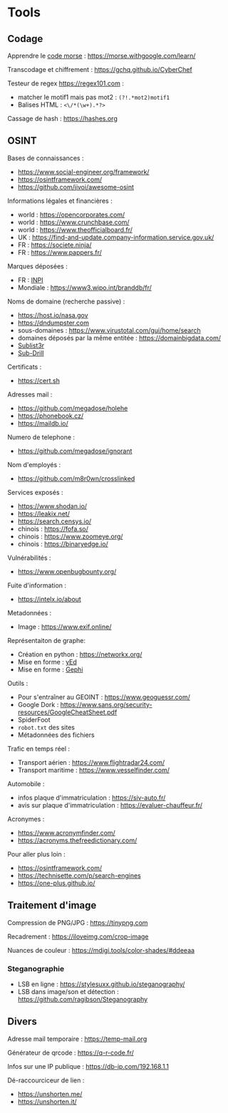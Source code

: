 # Tools

## Codage

Apprendre le [code morse](https://fr.wikipedia.org/wiki/Code_Morse_international) : https://morse.withgoogle.com/learn/

Transcodage et chiffrement : https://gchq.github.io/CyberChef

Testeur de regex https://regex101.com :
- matcher le motif1 mais pas mot2 : `(?!.*mot2)motif1`
- Balises HTML : `<\/*(\w+).*?>`

Cassage de hash : https://hashes.org

## OSINT

Bases de connaissances :
- https://www.social-engineer.org/framework/
- https://osintframework.com/
- https://github.com/jivoi/awesome-osint

Informations légales et financières :
- world : https://opencorporates.com/
- world : https://www.crunchbase.com/
- world : https://www.theofficialboard.fr/
- UK : https://find-and-update.company-information.service.gov.uk/
- FR : https://societe.ninja/
- FR : https://www.pappers.fr/

Marques déposées :
- FR : [INPI](https://data.inpi.fr/)
- Mondiale : https://www3.wipo.int/branddb/fr/

Noms de domaine (recherche passive) :
- https://host.io/nasa.gov
- https://dndumpster.com
- sous-domaines : https://www.virustotal.com/gui/home/search
- domaines déposés par la même entitée : https://domainbigdata.com/
- [Sublist3r](https://github.com/aboul3la/Sublist3r)
- [Sub-Drill](https://github.com/Fadavvi/Sub-Drill)

Certificats :
- https://cert.sh

Adresses mail :
- https://github.com/megadose/holehe
- https://phonebook.cz/
- https://maildb.io/

Numero de telephone :
- https://github.com/megadose/ignorant

Nom d'employés :
- https://github.com/m8r0wn/crosslinked

Services exposés :
- https://www.shodan.io/
- https://leakix.net/
- https://search.censys.io/
- chinois : https://fofa.so/
- chinois : https://www.zoomeye.org/
- chinois : https://binaryedge.io/

Vulnérabilités :
- https://www.openbugbounty.org/

Fuite d'information :
- https://intelx.io/about

Metadonnées :
- Image : https://www.exif.online/

Représentaiton de graphe:
- Création en python : https://networkx.org/
- Mise en forme : [yEd](https://www.yworks.com/downloads#yEd)
- Mise en forme : [Gephi](https://gephi.org/)

Outils :
- Pour s'entraîner au GEOINT : https://www.geoguessr.com/
- Google Dork : https://www.sans.org/security-resources/GoogleCheatSheet.pdf
- SpiderFoot
- `robot.txt` des sites
- Métadonnées des fichiers

Trafic en temps réel :
- Transport aérien : https://www.flightradar24.com/
- Transport maritime : https://www.vesselfinder.com/

Automobile :
- infos plaque d'immatriculation : https://siv-auto.fr/
- avis sur plaque d'immatriculation : https://evaluer-chauffeur.fr/

Acronymes :
- https://www.acronymfinder.com/
- https://acronyms.thefreedictionary.com/

Pour aller plus loin :
- https://osintframework.com/
- https://technisette.com/p/search-engines
- https://one-plus.github.io/

## Traitement d'image

Compression de PNG/JPG : https://tinypng.com

Recadrement : https://iloveimg.com/crop-image

Nuances de couleur : https://mdigi.tools/color-shades/#ddeeaa

### Steganographie

- LSB en ligne : https://stylesuxx.github.io/steganography/
- LSB dans image/son et détection : https://github.com/ragibson/Steganography

## Divers

Adresse mail temporaire : https://temp-mail.org

Générateur de qrcode : https://q-r-code.fr/

Infos sur une IP publique : https://db-ip.com/192.168.1.1

Dé-raccourciceur de lien :
- https://unshorten.me/
- https://unshorten.it/
